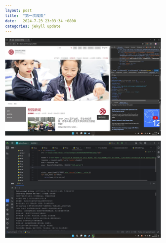 ```yaml
---
layout: post
title:  "第一次爬虫"
date:   2024-7-23 23:03:34 +0800
categories: jekyll update
---
```


![图片](https://github.com/Red2090/blog/blob/gh-pages/images/2024072301.jpg)

![图片](https://github.com/Red2090/blog/blob/gh-pages/images/2024072302.jpg)